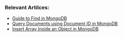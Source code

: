 
### Relevant Artilces:
- [Guide to Find in MongoDB](https://www.baeldung.com/mongodb-find)
- [Query Documents using Document ID in MongoDB](https://www.baeldung.com/mongodb-query-documents-id)
- [Insert Array Inside an Object in MongoDB](https://www.baeldung.com/java-mongodb-document-insert-array)

